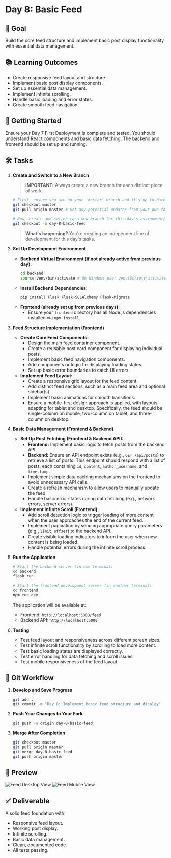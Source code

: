 # Day 8: Basic Feed

## 🎯 Goal

Build the core feed structure and implement basic post display functionality with essential data management.

## 📚 Learning Outcomes

- Create responsive feed layout and structure.
- Implement basic post display components.
- Set up essential data management.
- Implement infinite scrolling.
- Handle basic loading and error states.
- Create smooth feed navigation.

## 🚀 Getting Started

Ensure your Day 7 First Deployment is complete and tested. You should understand React components and basic data fetching. The backend and frontend should be set up and running.

## 🛠️ Tasks

1.  **Create and Switch to a New Branch**

    > **IMPORTANT:** Always create a new branch for each distinct piece of work.

    ```bash
    # First, ensure you are on your 'master' branch and it's up-to-date
    git checkout master
    git pull origin master # Get any potential updates from your own fork's master

    # Now, create and switch to a new branch for this day's assignment/feature
    git checkout -b day-8-basic-feed
    ```

    > **What's happening?** You're creating an independent line of development for this day's tasks.

2.  **Set Up Development Environment**

    - **Backend Virtual Environment (if not already active from previous day):**
      ```bash
      cd backend
      source venv/bin/activate # On Windows use: venv\Scripts\activate
      ```
    - **Install Backend Dependencies:**
      ```bash
      pip install Flask Flask-SQLAlchemy Flask-Migrate
      ```
    - **Frontend (already set up from previous days):**
      - Ensure your `frontend` directory has all Node.js dependencies installed via `npm install`.

3.  **Feed Structure Implementation (Frontend)**

    - **Create Core Feed Components:**
      - Design the main feed container component.
      - Create a reusable post card component for displaying individual posts.
      - Implement basic feed navigation components.
      - Add components or logic for displaying loading states.
      - Set up basic error boundaries to catch UI errors.
    - **Implement Feed Layout:**
      - Create a responsive grid layout for the feed content.
      - Add distinct feed sections, such as a main feed area and optional sidebar(s).
      - Implement basic animations for smooth transitions.
      - Ensure a mobile-first design approach is applied, with layouts adapting for tablet and desktop. Specifically, the feed should be single-column on mobile, two-column on tablet, and three-column on desktop.

4.  **Basic Data Management (Frontend & Backend)**

    - **Set Up Post Fetching (Frontend & Backend API):**
      - **Frontend:** Implement basic logic to fetch posts from the backend API.
      - **Backend:** Ensure an API endpoint exists (e.g., `GET /api/posts`) to retrieve a list of posts. This endpoint should respond with a list of posts, each containing `id`, `content`, `author_username`, and `timestamp`.
      - Implement simple data caching mechanisms on the frontend to avoid unnecessary API calls.
      - Create a refresh mechanism to allow users to manually update the feed.
      - Handle basic error states during data fetching (e.g., network errors, server errors).
    - **Implement Infinite Scroll (Frontend):**
      - Add scroll detection logic to trigger loading of more content when the user approaches the end of the current feed.
      - Implement pagination by sending appropriate query parameters (e.g., `limit`, `offset`) to the backend API.
      - Create visible loading indicators to inform the user when new content is being loaded.
      - Handle potential errors during the infinite scroll process.

5.  **Run the Application**

    ```bash
    # Start the backend server (in one terminal)
    cd backend
    flask run

    # Start the frontend development server (in another terminal)
    cd frontend
    npm run dev
    ```

    The application will be available at:

    - Frontend: `http://localhost:3000/feed`
    - Backend API: `http://localhost:5000`

6.  **Testing**

    - Test feed layout and responsiveness across different screen sizes.
    - Test infinite scroll functionality by scrolling to load more content.
    - Test basic loading states are displayed correctly.
    - Test error handling for data fetching and scroll issues.
    - Test mobile responsiveness of the feed layout.

## 🔄 Git Workflow

1.  **Develop and Save Progress**

    ```bash
    git add .
    git commit -m "Day 8: Implement basic feed structure and display"
    ```

2.  **Push Your Changes to Your Fork**

    ```bash
    git push -u origin day-8-basic-feed
    ```

3.  **Merge After Completion**

    ```bash
    git checkout master
    git pull origin master
    git merge day-8-basic-feed
    git push origin master
    ```

## 📸 Preview

![Feed Desktop View](feed-desk.png)
![Feed Mobile View](feed-mobile.png)

## ✅ Deliverable

A solid feed foundation with:

- Responsive feed layout.
- Working post display.
- Infinite scrolling.
- Basic data management.
- Clean, documented code.
- All tests passing.
